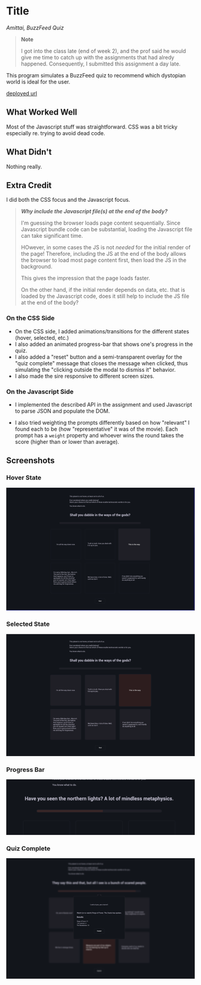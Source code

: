 # Title

*Amittai, BuzzFeed Quiz*

> **Note**
>
> I got into the class late (end of week 2), and the prof said he would
> give me time to catch up with the assignments that had alredy
> happened.
> Consequently, I submitted this assignment a day late.

This program simulates a BuzzFeed quiz to recommend which dystopian world
is ideal for the user.

[deployed url](https://quizzical-8tlk.onrender.com/)

## What Worked Well

Most of the Javascript stuff was straightforward.
CSS was a bit tricky especially re. trying to avoid dead code.


## What Didn't

Nothing really.  

## Extra Credit

I did both the CSS focus and the Javascript focus.

> **_Why include the Javascript file(s) at the end of the body?_**
>
> I'm guessing the browser loads page content sequentially.
> Since Javascript bundle code can be substantial, loading the Javascript file
> can take significant time.
>
> HOwever, in some cases the JS is not _needed_ for the initial render of the 
> page! Therefore, including the JS at the end of the body allows the browser
> to load most page content first, then load the JS in the background.
>
> This gives the impression that the page loads faster.
>
> On the other hand, if the initial render depends on data, etc. that is
> loaded by the Javascript code, does it still help to include the JS file
> at the end of the body?

### On the CSS Side

- On the CSS side, I added animations/transitions for the
  different states (hover, selected, etc.)
- I also added an animated progress-bar that shows one's progress in the quiz.
- I also added a "reset" button and a semi-transparent overlay for the
  "quiz complete" message that closes the message when clicked,
  thus simulating the "clicking outside the modal to dismiss it" behavior.
- I also made the sire responsive to different screen sizes.

### On the Javascript Side

- I implemented the described API in the assignment and used Javascript
  to parse JSON and populate the DOM.

- I also tried weighting the prompts differently based on how "relevant"
  I found each to be (how "representative" it was of the movie).
  Each prompt has a `weight` property and whoever wins the round
  takes the score (higher than or lower than average).

## Screenshots


### Hover State

![Hover State](assets/images/hover.png)

### Selected State

![Selected State](assets/images/selected.png)

### Progress Bar

![Progress Bar](assets/images/progress-bar.png)

### Quiz Complete

![Quiz Complete](assets/images/quiz-complete.png)
